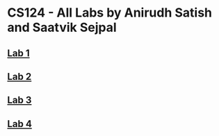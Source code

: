 # CS124 - All Labs by Anirudh Satish and Saatvik Sejpal

## <a href='https://github.com/anirudhsatish22/cs124/tree/lab1'>Lab 1</a>

## <a href='https://github.com/anirudhsatish22/cs124/tree/lab2'>Lab 2</a>

## <a href='https://github.com/anirudhsatish22/cs124/tree/lab3'>Lab 3</a>

## <a href='https://anirudhsatish22.github.io/cs124/'>Lab 4</a>


